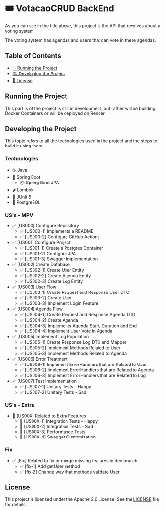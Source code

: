 # 🎟️ VotacaoCRUD BackEnd

As you can see in the title above, this project is the API that revolves about a voting system.

The voting system has agendas and users that can vote in these agendas.

## Table of Contents
- [✨ Running the Project](#running-the-project)
- [🏗️ Developing the Project](#developing-the-project)
- [📄 License](#license)

## Running the Project

This part is of the project is still in development, but rather will be building Docker Containers or will be deployed on Render.

## Developing the Project

This topic refers to all the technologies used in the project and the steps to build it using them.

### Technologies

- ☕ Java
- 🍃 Spring Boot
    - 📦 Spring Boot JPA
- 🌶️ Lombok
- 🧪 JUnit 5
- 🐘 PostgreSQL

### US's - MPV

- ✅ [US000] Configure Repository
  - ✅ [US000-1] Implements a README
  - ✅ [US000-2] Configure GitHub Actions
- ✅ [US001] Configure Project
  - ✅ [US001-1] Create a Postgres Container
  - ✅ [US001-2] Configure JPA
  - ✅ [US001-3] Swagger Implementation
- ✅ [US002] Create Database
  - ✅ [US002-1] Create User Entity
  - ✅ [US002-2] Create Agenda Entity
  - ✅ [US002-3] Create Log Entity
- ✅ [US003] User Flow
  - ✅ [US003-1] Create Request and Response User DTO  
  - ✅ [US003-2] Create User
  - ✅ [US003-3] Implement Login Feature
- ✅ [US004] Agenda Flow
  - ✅ [US004-1] Create Request and Response Agenda DTO 
  - ✅ [US004-2] Create Agenda
  - ✅ [US004-3] Implements Agenda Start, Duration and End
  - ✅ [US004-4] Implement User Vote in Agenda
- ✅ [US005] Implement Log Population
  - ✅ [US005-1] Create Response Log DTO and Mapper
  - ✅ [US005-2] Implement Methods Related to User
  - ✅ [US005-3] Implement Methods Related to Agenda
- ✅ [US006] Error Treatment
  - ✅ [US006-1] Implement ErrorHandlers that are Related to User
  - ✅ [US006-2] Implement ErrorHandlers that are Related to Agenda
  - ✅ [US006-3] Implement ErrorHandlers that are Related to Log
- ✅ [US007] Test Implementation
  - ✅ [US007-1] Unitary Tests - Happy
  - ✅ [US007-2] Unitary Tests - Sad

### US's - Extra

- 🚧 [US00X] Related to Extra Features
  - 🚧 [US00X-1] Integration Tests - Happy
  - 🚧 [US00X-2] Integration Tests - Sad
  - 🚧 [US00X-3] Performance Tests 
  - 🚧 [US00X-4] Swagger Customization

### Fix

- ✅ [Fix] Related to fix or merge missing features in dev branch
  - ✅ [fix-1] Add getUser method
  - ✅ [fix-2] Change way that methods validate User


## License
This project is licensed under the Apache 2.0 License. See the [LICENSE](LICENSE) file for details.
